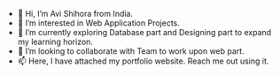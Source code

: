 - 👋 Hi, I’m Avi Shihora from India.
- 👀 I’m interested in Web Application Projects.
- 🌱 I’m currently exploring Database part and Designing part to expand my learning horizon.
- 💞️ I’m looking to collaborate with Team to work upon web part.
- 📫 Here, I have attached my portfolio website. Reach me out using it.

<!---
avi951/avi951 is a ✨ special ✨ repository because its `README.md` (this file) appears on your GitHub profile.
You can click the Preview link to take a look at your changes.
--->
